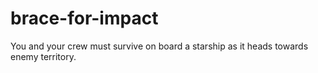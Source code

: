 brace-for-impact
================

You and your crew must survive on board a starship as it heads towards enemy territory. 
